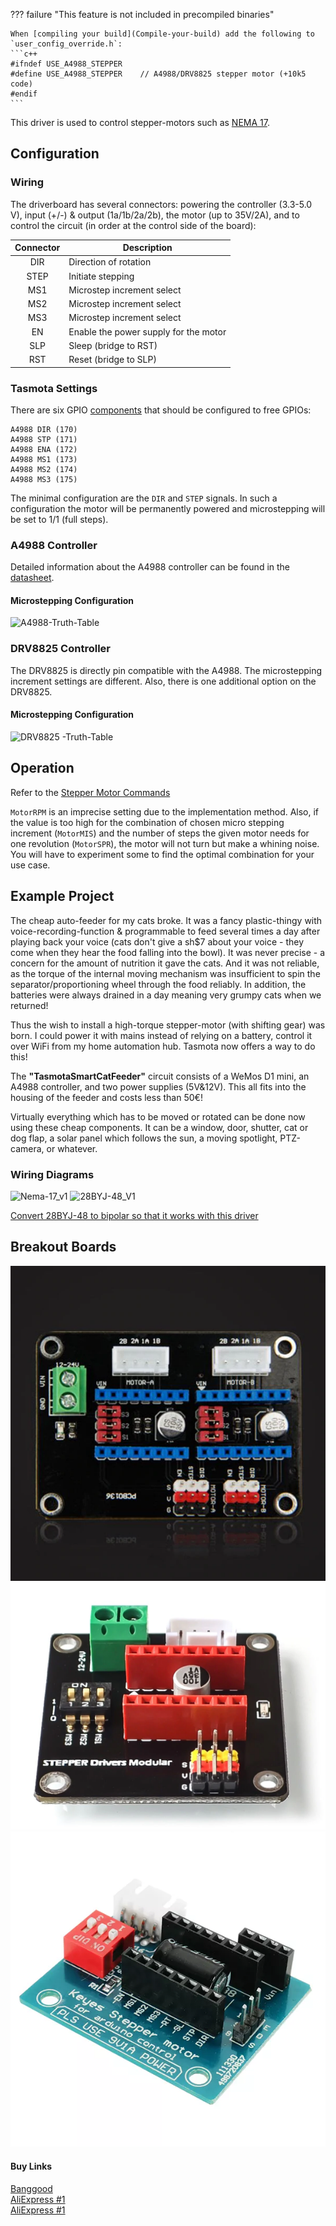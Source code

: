 ??? failure "This feature is not included in precompiled binaries"  

    When [compiling your build](Compile-your-build) add the following to `user_config_override.h`:
    ```c++
    #ifndef USE_A4988_STEPPER
    #define USE_A4988_STEPPER    // A4988/DRV8825 stepper motor (+10k5 code)
    #endif
    ```

This driver is used to control stepper-motors such as [NEMA 17](https://reprap.org/wiki/NEMA_17_Stepper_motor).   

## Configuration

### Wiring
The driverboard has several connectors: powering the controller (3.3-5.0 V), input (+/-) & output (1a/1b/2a/2b), the motor (up to 35V/2A), and to control the circuit (in order at the control side of the board):  

Connector | Description
:-:|-
DIR|Direction of rotation
STEP|Initiate stepping
MS1|Microstep increment select
MS2|Microstep increment select
MS3|Microstep increment select
EN|Enable the power supply for the motor
SLP|Sleep (bridge to RST)
RST|Reset (bridge to SLP)

### Tasmota Settings
There are six GPIO [components](Components) that should be configured to free GPIOs:  
```
A4988 DIR (170)  
A4988 STP (171)  
A4988 ENA (172)  
A4988 MS1 (173)  
A4988 MS2 (174)  
A4988 MS3 (175)
```
The minimal configuration are the `DIR` and `STEP` signals. In such a configuration the motor will be permanently powered and microstepping will be set to 1/1 (full steps).

### A4988 Controller
Detailed information about the A4988 controller can be found in the [datasheet](https://www.pololu.com/file/0J450/A4988.pdf).  

#### Microstepping Configuration  
![A4988-Truth-Table](https://user-images.githubusercontent.com/34340210/66860427-2d256a80-ef5b-11e9-9979-47778140661f.png)

### DRV8825 Controller
The DRV8825 is directly pin compatible with the A4988. The microstepping increment settings are different. Also, there is one additional option on the DRV8825.

#### Microstepping Configuration  
![DRV8825 -Truth-Table](https://user-images.githubusercontent.com/34340210/66860425-2d256a80-ef5b-11e9-95cf-6625833eea87.png)

## Operation
Refer to the [Stepper Motor Commands](Commands.md#stepper-motors)  

`MotorRPM` is an imprecise setting due to the implementation method. Also, if the value is too high for the combination of chosen micro stepping increment (`MotorMIS`) and the number of steps the given motor needs for one revolution (`MotorSPR`), the motor will not turn but make a whining noise. You will have to experiment some to find the optimal combination for your use case.

## Example Project
The cheap auto-feeder for my cats broke. It was a fancy plastic-thingy with voice-recording-function & programmable to feed several times a day after playing back your voice (cats don't give a sh$7 about your voice - they come when they hear the food falling into the bowl). It was never precise - a concern for the amount of nutrition it gave the cats. And it was not reliable, as the torque of the internal moving mechanism was insufficient to spin the separator/proportioning wheel through the food reliably. In addition, the batteries were always drained in a day meaning very grumpy cats when we returned!  

Thus the wish to install a high-torque stepper-motor (with shifting gear) was born. I could power it with mains instead of relying on a battery, control it over WiFi from my home automation hub. Tasmota now offers a way to do this!  

The **"TasmotaSmartCatFeeder"** circuit consists of a WeMos D1 mini, an A4988 controller, and two power supplies (5V&12V). This all fits into the housing of the feeder and costs less than 50€!

Virtually everything which has to be moved or rotated can be done now using these cheap components. It can be a window, door, shutter, cat or dog flap, a solar panel which follows the sun, a moving spotlight, PTZ-camera, or whatever.  

### Wiring Diagrams
![Nema-17_v1](https://user-images.githubusercontent.com/34340210/66860250-d6b82c00-ef5a-11e9-8897-1a4e9d7fdf21.jpg ':size=200')
![28BYJ-48_V1](https://user-images.githubusercontent.com/34340210/66860253-d91a8600-ef5a-11e9-9195-c816e329abb8.jpg ':size=200')  

[Convert 28BYJ-48 to bipolar so that it works with this driver](https://coeleveld.com/wp-content/uploads/2016/10/Modifying-a-28BYJ-48-step-motor-from-unipolar-to-bipolar.pdf)
## Breakout Boards
![](_media/peripherals/stepper-motor1.png) 
![](_media/peripherals/stepper-motor2.png) 
![](_media/peripherals/stepper-motor3.png) 

#### Buy Links
[Banggood](https://www.banggood.com/A4988DRV8825-Stepper-Motor-Control-Board-Expansion-Board-For-3D-Printer-p-1238774.html)  
[AliExpress #1](https://www.aliexpress.com/item/32908836265.html)  
[AliExpress #1](https://www.aliexpress.com/item/32870732179.html)  
